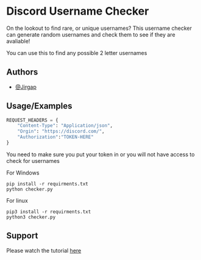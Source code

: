 
# Discord Username Checker 

On the lookout to find rare, or unique usernames? This username checker can generate random usernames and check them to see if they are avaliable!

You can use this to find any possible 2 letter usernames

## Authors

- [@Jirgap](https://github.com/Jirgap)


## Usage/Examples

```python
REQUEST_HEADERS = {
    "Content-Type": "Application/json",
    "Orgin": "https://discord.com/",
    "Authorization":"TOKEN-HERE"
}
```
You need to make sure you put your token in or you will not have access to check for usernames

For Windows
```
pip install -r requirments.txt
python checker.py
```

For linux
```
pip3 install -r requirments.txt
python3 checker.py
```

## Support

Please watch the tutorial [here](https://www.youtube.com/watch?v=C-u6n1TyFCM)

